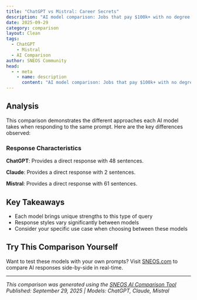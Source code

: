 ```yaml
---
title: "ChatGPT vs Mistral: Career Secrets"
description: "AI model comparison: Jobs that pay $100k+ with no degree - AI analyzes real opportunities..."
date: 2025-09-29
category: comparison
layout: Clean
tags:
  - ChatGPT
    - Mistral
  - AI Comparison
author: SNEOS Community
head:
  - - meta
    - name: description
      content: "AI model comparison: Jobs that pay $100k+ with no degree - AI analyzes real opportunities..."
---
```


<ChatComparison
  title="ChatGPT vs Mistral: Career Secrets"
  prompt="Jobs that pay $100k+ with no degree - AI analyzes real opportunities"
  :responses='{
    "ChatGPT": "Certainly! Many well-paying jobs that offer $100k\u002B annually do not necessarily require a college degree. Here are some real opportunities based on current job market trends and data:\n\n1. **Commercial Pilot (Non-Airline)**\n   - Requires: Commercial pilot\u2019s license and flight training.\n   - Description: Piloting charter flights, cargo flights, or corporate jets.\n   - Salary: Often $100k\u002B, varies by employer and experience.\n\n2. **Air Traffic Controller**\n   - Requires: Specialized FAA training and certification; no college degree needed but must pass exams.\n   - Description: Managing the safe and orderly flow of air traffic.\n   - Salary: Median salary around $125k.\n\n3. **Elevator Installer and Repairer**\n   - Requires: Apprenticeship program.\n   - Description: Installing and repairing elevators, escalators, and moving walkways.\n   - Salary: Median salary over $80k, many earn $100k\u002B with experience.\n\n4. **Real Estate Broker**\n   - Requires: Real estate license.\n   - Description: Helping clients buy, sell, and rent properties.\n   - Salary: Commission-based with high earning potential; successful brokers earn $100k\u002B.\n\n5. **Web Developer / Software Developer**\n   - Requires: No degree strictly required, can be self-taught or bootcamp-trained.\n   - Description: Building and maintaining websites or software applications.\n   - Salary: Many developers earn $100k\u002B depending on skill and experience.\n\n6. **Commercial Diver**\n   - Requires: Certification and specialized training.\n   - Description: Underwater repairs, inspections, and construction.\n   - Salary: Can earn $100k\u002B especially in oil/gas sectors.\n\n7. **Construction Manager**\n   - Requires: Experience and possibly certifications; no degree necessary.\n   - Description: Overseeing construction projects.\n   - Salary: Median around $97k, with experienced managers earning $100k\u002B.\n\n8. **Sales Manager**\n   - Requires: Proven sales experience.\n   - Description: Leading sales teams, managing accounts.\n   - Salary: Base plus commissions can total $100k\u002B.\n\n9. **Electrician**\n   - Requires: Apprenticeship and licensing.\n   - Description: Installing and maintaining electrical systems.\n   - Salary: Experienced electricians in high-demand areas earn over $100k.\n\n10. **Truck Driver (Long Haul, Owner-Operator)**\n    - Requires: Commercial Driver\u2019s License (CDL).\n    - Description: Driving freight over long distances.\n    - Salary: Owner-operators often net $100k\u002B after expenses.\n\n**Tips to Achieve $100k\u002B Without a Degree:**\n\n- Obtain relevant certifications or licenses.\n- Gain experience through apprenticeships or entry-level positions.\n- Consider industries with high demand and skill shortages.\n- Develop strong skills in technology or trades.\n- Leverage networking and continuous learning.\n\nIf you want, I can also help you find resources for training or certification for any of these careers!",
    "Mistral": "While it\u0027s true that many high-paying jobs typically require a degree, there are indeed opportunities that can pay $100k\u002B annually without a formal degree. These roles often rely on skills, experience, and sometimes certifications. Here are some jobs that AI and market analysis have identified as potentially meeting this criterion:\n\n1. **Software Developer/Engineer**:\n   - **Skills Needed**: Proficiency in programming languages (e.g., Python, JavaScript, Java), problem-solving, and software development methodologies.\n   - **Pathway**: Self-taught through online courses, coding bootcamps, or extensive experience.\n\n2. **Data Scientist**:\n   - **Skills Needed**: Knowledge of statistics, machine learning, data visualization, and programming languages like Python and R.\n   - **Pathway**: Online courses, certifications, and hands-on projects.\n\n3. **Cybersecurity Specialist**:\n   - **Skills Needed**: Understanding of network security, threat detection, and incident response.\n   - **Pathway**: Certifications (e.g., CISSP, CEH), practical experience, and continuous learning.\n\n4. **Digital Marketer**:\n   - **Skills Needed**: Expertise in SEO, SEM, social media marketing, content creation, and analytics.\n   - **Pathway**: Online courses, certifications (e.g., Google Analytics, Facebook Blueprint), and practical experience.\n\n5. **Real Estate Broker**:\n   - **Skills Needed**: Market knowledge, negotiation skills, and client management.\n   - **Pathway**: Licensing exams, practical experience, and networking.\n\n6. **Sales Manager**:\n   - **Skills Needed**: Strong communication, negotiation, and leadership skills.\n   - **Pathway**: Experience in sales, proven track record, and sometimes industry-specific certifications.\n\n7. **Air Traffic Controller**:\n   - **Skills Needed**: Attention to detail, quick decision-making, and communication skills.\n   - **Pathway**: Training programs, on-the-job training, and passing FAA exams.\n\n8. **Commercial Pilot**:\n   - **Skills Needed**: Flight proficiency, navigation skills, and situational awareness.\n   - **Pathway**: Flight training, logging flight hours, and obtaining necessary licenses.\n\n9. **Elevator Installer and Repairer**:\n   - **Skills Needed**: Mechanical aptitude, problem-solving, and physical stamina.\n   - **Pathway**: Apprenticeship programs and on-the-job training.\n\n10. **Electric Power-Line Installer and Repairer**:\n    - **Skills Needed**: Technical knowledge, safety awareness, and physical endurance.\n    - **Pathway**: Apprenticeship programs and on-the-job training.\n\n11. **Entrepreneur/Business Owner**:\n    - **Skills Needed**: Business acumen, leadership, and financial management.\n    - **Pathway**: Starting a business, scaling it, and achieving profitability.\n\n12. **Technical Writer**:\n    - **Skills Needed**: Strong writing skills, technical knowledge, and ability to translate complex information into understandable content.\n    - **Pathway**: Experience in writing, technical knowledge, and sometimes certifications.\n\n13. **UX/UI Designer**:\n    - **Skills Needed**: Design principles, user research, and proficiency in design tools (e.g., Adobe XD, Sketch).\n    - **Pathway**: Online courses, certifications, and building a portfolio.\n\n14. **Project Manager**:\n    - **Skills Needed**: Organizational skills, leadership, and project management methodologies.\n    - **Pathway**: Experience in project management, certifications (e.g., PMP), and practical experience.\n\n15. **Network Architect**:\n    - **Skills Needed**: Knowledge of network design, protocols, and security.\n    - **Pathway**: Certifications (e.g., Cisco CCNP, CCIE), practical experience, and continuous learning.\n\nWhile these roles can be lucrative, it\u0027s important to note that success often depends on continuous learning, networking, and gaining relevant experience. Additionally, market demand and geographic location can significantly impact salary potential."
  }'
  published-date="16:28"
/>

## Analysis

This comparison demonstrates the different approaches each AI model takes when responding to the same prompt. Here are the key differences observed:

### Response Characteristics

**ChatGPT**: Provides a direct response with 48 sentences. 

**Claude**: Provides a direct response with 2 sentences. 

**Mistral**: Provides a direct response with 61 sentences. 

## Key Takeaways

- Each model brings unique strengths to this type of query
- Response styles vary significantly between models
- Consider your specific use case when choosing between these models

## Try This Comparison Yourself

Want to test these models with your own prompts? Visit [SNEOS.com](https://sneos.com) to compare AI responses side-by-side in real-time.

---

*This comparison was generated using the [SNEOS AI Comparison Tool](https://sneos.com)*
*Published: September 29, 2025 | Models: ChatGPT, Claude, Mistral*
